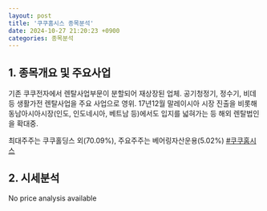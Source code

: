```yaml
---
layout: post
title: '쿠쿠홈시스 종목분석'
date: 2024-10-27 21:20:23 +0900
categories: 종목분석
---
```


## 1. 종목개요 및 주요사업

기존 쿠쿠전자에서 렌탈사업부문이 분할되어 재상장된 업체. 공기청정기, 정수기, 비데 등 생활가전 렌탈사업을 주요 사업으로 영위. 17년12월 말레이시아 시장 진출을 비롯해 동남아시아시장(인도, 인도네시아, 베트남 등)에서도 입지를 넓혀가는 등 해외 렌탈법인을 확대중. 

최대주주는 쿠쿠홀딩스 외(70.09%), 주요주주는 베어링자산운용(5.02%)
[#쿠쿠홈시스](#)

## 2. 시세분석

No price analysis available
